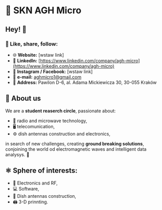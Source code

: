 # 📡 SKN AGH Micro

## Hey! 👋

### 🔗 Like, share, follow:

- 🌐 **Website:** [wstaw link]  
- 💼 **LinkedIn:** [https://www.linkedin.com/company/agh-micro](https://www.linkedin.com/company/agh-micro)  
- 📸 **Instagram / Facebook:** [wstaw link]  
- 📧 **e-mail:** [aghmicro1@gmail.com](mailto:aghmicro1@gmail.com)  
- 📍 **Address:** Pawilon D-6, al. Adama Mickiewicza 30, 30-055 Kraków  



## 👥 About us

We are a **student reaserch circle**, passionate about:

- 📡 radio and microwave technology,   
- 🖥️ telecomunication,  
- ⚙️ dish antennas construction and electronics,  

in search of new challenges, creating **ground breaking solutions**, conjoining the world od electromagnetic waves and intelligent data analysys. 🎯

## ⚛️ Sphere of interests: 

- 📡 Electronics and RF,  
- 💻 Software,  
- 🔧 Dish antennas construction,  
- 🖨️ 3-D prinnting. 
